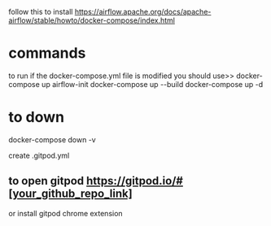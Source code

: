 follow this to install 
https://airflow.apache.org/docs/apache-airflow/stable/howto/docker-compose/index.html

# commands 

to run 
if the docker-compose.yml file is modified you should use>> docker-compose up airflow-init
docker-compose up --build
docker-compose up -d 

# to down 
docker-compose down -v 



create .gitpod.yml
## to open gitpod https://gitpod.io/#[your_github_repo_link]
or install gitpod chrome extension 


